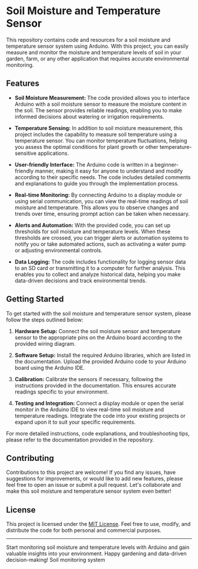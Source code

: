 # Soil Moisture and Temperature Sensor

This repository contains code and resources for a soil moisture and temperature sensor system using Arduino. With this project, you can easily measure and monitor the moisture and temperature levels of soil in your garden, farm, or any other application that requires accurate environmental monitoring.

## Features

- **Soil Moisture Measurement:** The code provided allows you to interface Arduino with a soil moisture sensor to measure the moisture content in the soil. The sensor provides reliable readings, enabling you to make informed decisions about watering or irrigation requirements.

- **Temperature Sensing:** In addition to soil moisture measurement, this project includes the capability to measure soil temperature using a temperature sensor. You can monitor temperature fluctuations, helping you assess the optimal conditions for plant growth or other temperature-sensitive applications.

- **User-friendly Interface:** The Arduino code is written in a beginner-friendly manner, making it easy for anyone to understand and modify according to their specific needs. The code includes detailed comments and explanations to guide you through the implementation process.

- **Real-time Monitoring:** By connecting Arduino to a display module or using serial communication, you can view the real-time readings of soil moisture and temperature. This allows you to observe changes and trends over time, ensuring prompt action can be taken when necessary.

- **Alerts and Automation:** With the provided code, you can set up thresholds for soil moisture and temperature levels. When these thresholds are crossed, you can trigger alerts or automation systems to notify you or take automated actions, such as activating a water pump or adjusting environmental controls.

- **Data Logging:** The code includes functionality for logging sensor data to an SD card or transmitting it to a computer for further analysis. This enables you to collect and analyze historical data, helping you make data-driven decisions and track environmental trends.

## Getting Started

To get started with the soil moisture and temperature sensor system, please follow the steps outlined below:

1. **Hardware Setup:** Connect the soil moisture sensor and temperature sensor to the appropriate pins on the Arduino board according to the provided wiring diagram.

2. **Software Setup:** Install the required Arduino libraries, which are listed in the documentation. Upload the provided Arduino code to your Arduino board using the Arduino IDE.

3. **Calibration:** Calibrate the sensors if necessary, following the instructions provided in the documentation. This ensures accurate readings specific to your environment.

4. **Testing and Integration:** Connect a display module or open the serial monitor in the Arduino IDE to view real-time soil moisture and temperature readings. Integrate the code into your existing projects or expand upon it to suit your specific requirements.

For more detailed instructions, code explanations, and troubleshooting tips, please refer to the documentation provided in the repository.

## Contributing

Contributions to this project are welcome! If you find any issues, have suggestions for improvements, or would like to add new features, please feel free to open an issue or submit a pull request. Let's collaborate and make this soil moisture and temperature sensor system even better!

## License

This project is licensed under the [MIT License](LICENSE). Feel free to use, modify, and distribute the code for both personal and commercial purposes.

---

Start monitoring soil moisture and temperature levels with Arduino and gain valuable insights into your environment. Happy gardening and data-driven decision-making!
Soil monitoring system
